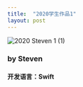 ```yaml
---
title:  "2020学生作品1"
layout: post
---
```


![2020 Steven 1 (1)](https://user-images.githubusercontent.com/105401427/173987485-3881fa40-321d-427d-a9bd-8831051a2cc9.gif)

<h3>by Steven</h3>
<h4>开发语言：Swift</h4>


